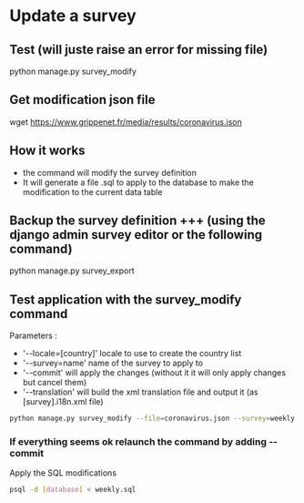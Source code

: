 # Update a survey


## Test (will juste raise an error for missing file)
python manage.py survey_modify


## Get modification json file
wget https://www.grippenet.fr/media/results/coronavirus.json

## How it works
 - the command will modify the survey definition
 - It will generate a file .sql to apply to the database to make the modification to the current data table

## Backup the survey definition +++ (using the django admin survey editor or the following command)
python manage.py survey_export

## Test application with the survey_modify command

Parameters :
 * '--locale=[country]'  locale to use to create the country list
 * '--survey=name'  	  name of the survey to apply to
 * '--commit'  		     will apply the changes (without it it will only apply changes but cancel them)
 * '--translation' will build the xml translation file and output it (as [survey].i18n.xml file)
 
```bash
python manage.py survey_modify --file=coronavirus.json --survey=weekly --locale=xx 
```

### If everything seems ok relaunch the command by adding --commit

Apply the SQL modifications 

```bash
psql -d [database] < weekly.sql
```